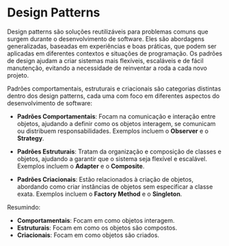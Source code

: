 
# Design Patterns

Design patterns são soluções reutilizáveis para problemas comuns que surgem durante o desenvolvimento de software. Eles são abordagens generalizadas, baseadas em experiências e boas práticas, que podem ser aplicadas em diferentes contextos e situações de programação. Os padrões de design ajudam a criar sistemas mais flexíveis, escaláveis e de fácil manutenção, evitando a necessidade de reinventar a roda a cada novo projeto.

Padrões comportamentais, estruturais e criacionais são categorias distintas dentro dos design patterns, cada uma com foco em diferentes aspectos do desenvolvimento de software:

- **Padrões Comportamentais**: 
   Focam na comunicação e interação entre objetos, ajudando a definir como os objetos interagem, se comunicam ou distribuem responsabilidades. Exemplos incluem o **Observer** e o **Strategy**.

- **Padrões Estruturais**: 
   Tratam da organização e composição de classes e objetos, ajudando a garantir que o sistema seja flexível e escalável. Exemplos incluem o **Adapter** e o **Composite**.

- **Padrões Criacionais**: 
   Estão relacionados à criação de objetos, abordando como criar instâncias de objetos sem especificar a classe exata. Exemplos incluem o **Factory Method** e o **Singleton**.

Resumindo:
- **Comportamentais**: Focam em como objetos interagem.
- **Estruturais**: Focam em como os objetos são compostos.
- **Criacionais**: Focam em como objetos são criados.

